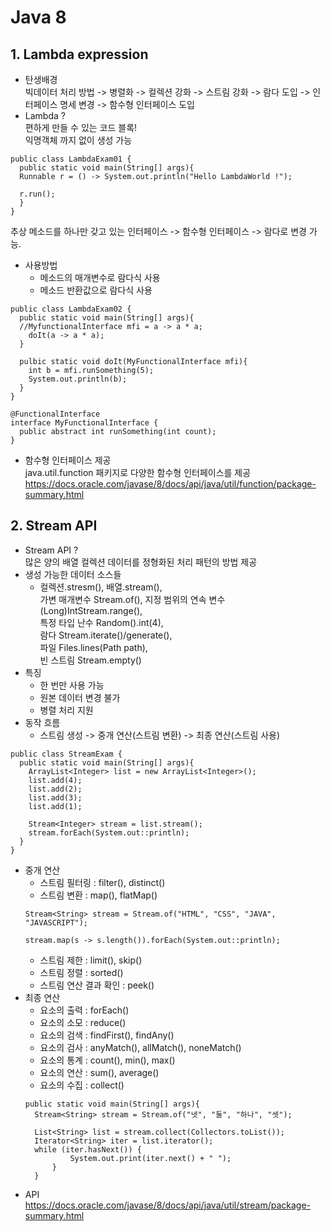 Java 8
======
## 1. Lambda expression   
* 탄생배경   
빅데이터 처리 방법 -> 병렬화 -> 컬렉션 강화 -> 스트림 강화 -> 람다 도입 -> 인터페이스 명세 변경 -> 함수형 인터페이스 도입   
* Lambda ?   
편하게 만들 수 있는 코드 블록!   
익명객체 까지 없이 생성 가능
```
public class LambdaExam01 {
  public static void main(String[] args){
  Runnable r = () -> System.out.println("Hello LambdaWorld !");
  
  r.run();
  }
}
```
추상 메소드를 하나만 갖고 있는 인터페이스 -> 함수형 인터페이스 -> 람다로 변경 가능.   
* 사용방법   
  * 메소드의 매개변수로 람다식 사용
  * 메소드 반환값으로 람다식 사용
```
public class LambdaExam02 {
  public static void main(String[] args){
  //MyfunctionalInterface mfi = a -> a * a;
    doIt(a -> a * a);
  }
  
  pulbic static void doIt(MyFunctionalInterface mfi){
    int b = mfi.runSomething(5);
    System.out.println(b);
  }
}

@FunctionalInterface
interface MyFunctionalInterface {
  public abstract int runSomething(int count);
}
```
* 함수형 인터페이스 제공   
java.util.function 패키지로 다양한 함수형 인터페이스를 제공   
<https://docs.oracle.com/javase/8/docs/api/java/util/function/package-summary.html>   
   
      
         
 
## 2. Stream API   
* Stream API ?   
많은 양의 배열 컬렉션 데이터를 정형화된 처리 패턴의 방법 제공   
* 생성 가능한 데이터 소스들
  * 컬렉션.stresm(), 배열.stream(),    
  가변 매개변수 Stream.of(), 지정 범위의 연속 변수 (Long)IntStream.range(),    
  특정 타입 난수 Random().int(4),    
  람다 Stream.iterate()/generate(),   
  파일 Files.lines(Path path),    
  빈 스트림 Stream.empty()
* 특징
  * 한 번만 사용 가능
  * 원본 데이터 변경 불가
  * 병렬 처리 지원
* 동작 흐름
  * 스트림 생성 -> 중개 연산(스트림 변환) -> 최종 연산(스트림 사용)
```
public class StreamExam {
  public static void main(String[] args){
    ArrayList<Integer> list = new ArrayList<Integer>();
    list.add(4);
    list.add(2);
    list.add(3);
    list.add(1);
		
    Stream<Integer> stream = list.stream();
    stream.forEach(System.out::println);		
  }
}
```
* 중개 연산
  * 스트림 필터링 : filter(), distinct()
  * 스트림 변환 : map(), flatMap()
  ```
  Stream<String> stream = Stream.of("HTML", "CSS", "JAVA", "JAVASCRIPT");
  
  stream.map(s -> s.length()).forEach(System.out::println);
  ```
  * 스트림 제한 : limit(), skip()
  * 스트림 정렬 : sorted()
  * 스트림 연산 결과 확인 : peek()
* 최종 연산
  * 요소의 출력 : forEach()
  * 요소의 소모 : reduce()
  * 요소의 검색 : findFirst(), findAny()
  * 요소의 검사 : anyMatch(), allMatch(), noneMatch()
  * 요소의 통계 : count(), min(), max()
  * 요소의 연산 : sum(), average()
  * 요소의 수집 : collect()
  ```
  public static void main(String[] args){
    Stream<String> stream = Stream.of("넷", "둘", "하나", "셋");
    
    List<String> list = stream.collect(Collectors.toList());
    Iterator<String> iter = list.iterator();
    while (iter.hasNext()) {
			System.out.print(iter.next() + " ");
		}
	}
  ```
* API   
<https://docs.oracle.com/javase/8/docs/api/java/util/stream/package-summary.html>
